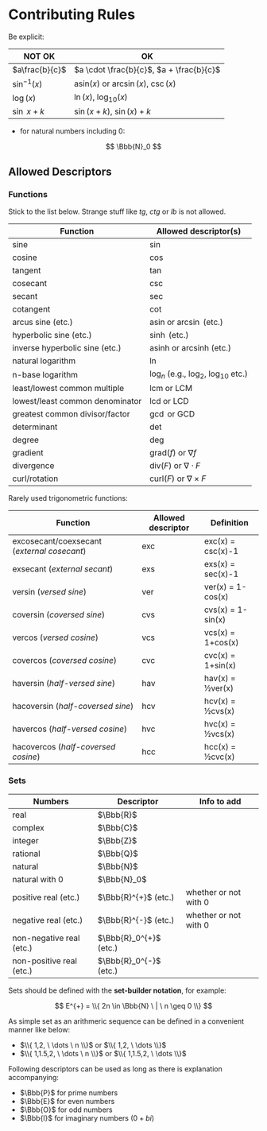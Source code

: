 # Contributing Rules

Be explicit:

| NOT OK | OK |
|--|--|
| $a\frac{b}{c}$ | $a \cdot \frac{b}{c}$, $a + \frac{b}{c}$ |
| $\sin^{-1}(x)$ | $\text{asin}(x)$ or $\arcsin(x)$, $\csc(x)$ |
| $\log(x)$ | $\ln(x)$, $\log_{10}(x)$ |
| $\sin \ x+k$ | $\sin(x+k)$, $\sin(x)+k$ |

- for natural numbers including 0:

$$
\Bbb{N}_0
$$



## Allowed Descriptors

### Functions

Stick to the list below. Strange stuff like _tg_, _ctg_ or _lb_ is not allowed.

| Function | Allowed descriptor(s) |
|--|--|
| sine | $\sin$ |
| cosine | $\cos$ |
| tangent | $\tan$ |
| cosecant | $\csc$ |
| secant | $\sec$ |
| cotangent | $\cot$ |
| arcus sine (etc.) | $\text{asin}$ or $\arcsin$ (etc.) |
| hyperbolic sine (etc.) | $\sinh$ (etc.) |
| inverse hyperbolic sine (etc.) | $\text{asinh}$ or $\text{arcsinh}$ (etc.) |
| natural logarithm | $\ln$ |
| n-base logarithm | $\log_n$ (e.g., $\log_2$, $\log_{10}$ etc.) |
| least/lowest common multiple | $\text{lcm}$ or $\text{LCM}$ |
| lowest/least common denominator | $\text{lcd}$ or $\text{LCD}$ |
| greatest common divisor/factor | $\gcd$ or $\text{GCD}$ |
| determinant | $\det$ |
| degree | $\deg$ |
| gradient | $\text{grad}(f)$ or $\nabla f$ |
| divergence | $\text{div}(F)$ or $\nabla \cdot F$ |
| curl/rotation | $\text{curl}(F)$ or $\nabla \times F$ |

Rarely used trigonometric functions:

| Function | Allowed descriptor | Definition |
|--|--|--|
| excosecant/coexsecant (_external cosecant_) | exc | exc(x) = csc(x)-1 |
| exsecant (_external secant_) | exs | exs(x) = sec(x)-1 |
| versin (_versed sine_) | ver | ver(x) = 1-cos(x) |
| coversin (_coversed sine_) | cvs | cvs(x) = 1-sin(x) |
| vercos (_versed cosine_) | vcs | vcs(x) = 1+cos(x) |
| covercos (_coversed cosine_) | cvc | cvc(x) = 1+sin(x) |
| haversin (_half-versed sine_) | hav | hav(x) = ½ver(x) |
| hacoversin (_half-coversed sine_) | hcv | hcv(x) = ½cvs(x) |
| havercos (_half-versed cosine_) | hvc | hvc(x) = ½vcs(x) |
| hacovercos (_half-coversed cosine_) | hcc | hcc(x) = ½cvc(x) |

### Sets

| Numbers | Descriptor | Info to add |
|--|--|--|
| real | $\Bbb{R}$ | |
| complex | $\Bbb{C}$ | |
| integer | $\Bbb{Z}$ | |
| rational | $\Bbb{Q}$ | |
| natural | $\Bbb{N}$ | |
| natural with 0 | $\Bbb{N}_0$ | |
| positive real (etc.) | $\Bbb{R}^{+}$ (etc.) |  whether or not with 0 |
| negative real (etc.) | $\Bbb{R}^{-}$ (etc.) | whether or not with 0 |
| non-negative real (etc.) | $\Bbb{R}_0^{+}$ (etc.) | |
| non-positive real (etc.) | $\Bbb{R}_0^{-}$ (etc.) | |

Sets should be defined with the **set-builder notation**, for example:

$$
E^{+} = \\{ 2n \in \Bbb{N} \ | \ n \geq 0 \\}
$$

As simple set as an arithmeric sequence can be defined in a convenient manner like below:

- $\\{ 1,2, \ \dots \ n \\}$ or $\\{ 1,2, \ \dots \\}$
- $\\{ 1,1.5,2, \ \dots \ n \\}$ or $\\{ 1,1.5,2, \ \dots \\}$

Following descriptors can be used as long as there is explanation accompanying:

- $\Bbb{P}$ for prime numbers
- $\Bbb{E}$ for even numbers
- $\Bbb{O}$ for odd numbers
- $\Bbb{I}$ for imaginary numbers ($0+bi$)

